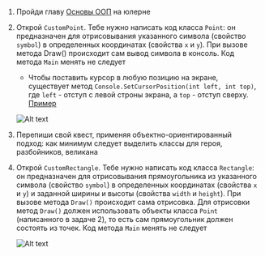 1. Пройди главу [Основы ООП](https://ulearn.me/Course/BasicProgramming/Klassy_9eb68528-17cb-4d7f-99f3-40210a8f6cef) на юлерне

2. Открой `CustomPoint`. Тебе нужно написать код класса `Point`: он предназначен для отрисовывания указанного символа (свойство `symbol`) в определенных координатах (свойства `x` и `y`). При вызове метода Draw() происходит сам вывод символа в консоль. Код метода `Main` менять не следует

   - Чтобы поставить курсор в любую позицию на экране, существует метод `Console.SetCursorPosition(int left, int top)`, где `left` - отступ с левой строны экрана, а `top` - отступ сверху. [Пример](https://gist.github.com/Simplifier/8173b0884d3ab7f1206a0af53a9a86a7)

   ![Alt text](https://monosnap.com/image/0OcBHxax1sXRTMTNIPpSdceD6FkooE.png)

3. Перепиши свой квест, применяя объектно-ориентированный подход: как минимум следует выделить классы для героя, разбойников, великана

4. Открой `CustomRectangle`. Тебе нужно написать код класса `Rectangle`: он предназначен для отрисовывания прямоугольника из указанного символа (свойство `symbol`) в определенных координатах (свойства `x` и `y`) и заданной ширины и высоты (свойства `width` и `height`). При вызове метода `Draw()` происходит сама отрисовка. Для отрисовки метод `Draw()` должен использовать объекты класса `Point` (написанного в задаче 2), то есть сам прямоугольник должен состоять из точек. Код метода `Main` менять не следует

   ![Alt text](https://monosnap.com/image/YecQrM1yf5QPkVuZPXoZIijQBNVLAf.png)

